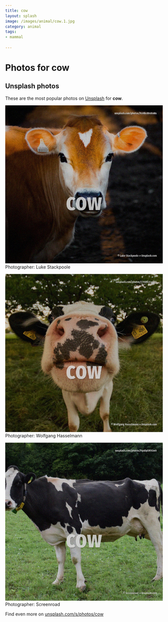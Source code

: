 ```yaml
---
title: cow
layout: splash
image: /images/animal/cow.1.jpg
category: animal
tags:
- mammal

---
```

# Photos for cow
 
## Unsplash photos
These are the most popular photos on [Unsplash](https://unsplash.com) for **cow**.
 
![cow](/images/animal/cow.1.jpg)
Photographer:  Luke Stackpoole
 
![cow](/images/animal/cow.2.jpg)
Photographer:  Wolfgang Hasselmann
 
![cow](/images/animal/cow.3.jpg)
Photographer:  Screenroad
 
Find even more on [unsplash.com/s/photos/cow](https://unsplash.com/s/photos/cow)
 
